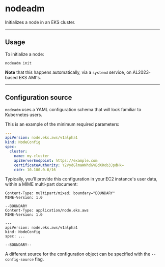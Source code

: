 # nodeadm

Initializes a node in an EKS cluster.

---

## Usage

To initialize a node:
```
nodeadm init
```

**Note** that this happens automatically, via a `systemd` service, on AL2023-based EKS AMI's.

---

## Configuration source

`nodeadm` uses a YAML configuration schema that will look familiar to Kubernetes users.

This is an example of the minimum required parameters:
```yaml
---
apiVersion: node.eks.aws/v1alpha1
kind: NodeConfig
spec:
  cluster:
    name: my-cluster
    apiServerEndpoint: https://example.com
    certificateAuthority: Y2VydGlmaWNhdGVBdXRob3JpdHk=
    cidr: 10.100.0.0/16
```

Typically, you'll provide this configuration in your EC2 instance's user data, within a MIME multi-part document:
```
Content-Type: multipart/mixed; boundary="BOUNDARY"
MIME-Version: 1.0

--BOUNDARY
Content-Type: application/node.eks.aws
MIME-Version: 1.0

---
apiVersion: node.eks.aws/v1alpha1
kind: NodeConfig
spec: ...

--BOUNDARY--
```

A different source for the configuration object can be specified with the `--config-source` flag.